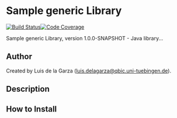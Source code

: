 # Sample generic Library

[![Build Status](https://travis-ci.com/qbicsoftware/sample-lib.svg?branch=development)](https://travis-ci.com/qbicsoftware/sample-lib)[![Code Coverage]( https://codecov.io/gh/qbicsoftware/sample-lib/branch/development/graph/badge.svg)](https://codecov.io/gh/qbicsoftware/sample-lib)

Sample generic Library, version 1.0.0-SNAPSHOT - Java library...

## Author
Created by Luis de la Garza (luis.delagarza@qbic.uni-tuebingen.de).

## Description

## How to Install

